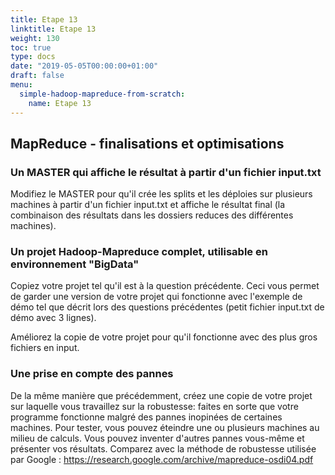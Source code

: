 ```yaml
---
title: Etape 13
linktitle: Etape 13
weight: 130
toc: true
type: docs
date: "2019-05-05T00:00:00+01:00"
draft: false
menu:
  simple-hadoop-mapreduce-from-scratch:
    name: Etape 13
---
```


## MapReduce - finalisations et optimisations 

### Un MASTER qui affiche le résultat à partir d'un fichier input.txt

Modifiez le MASTER pour qu'il crée les splits et les déploies sur plusieurs machines à partir d'un fichier input.txt et affiche le résultat final (la combinaison des résultats dans les dossiers reduces des différentes machines).

### Un projet Hadoop-Mapreduce complet, utilisable en environnement "BigData"

Copiez votre projet tel qu'il est à la question précédente. Ceci vous permet de garder une version de votre projet qui fonctionne avec l'exemple de démo tel que décrit lors des questions précédentes (petit fichier input.txt de démo avec 3 lignes).

Améliorez la copie de votre projet pour qu'il fonctionne avec des plus gros fichiers en input.

### Une prise en compte des pannes

De la même manière que précédemment, créez une copie de votre projet sur laquelle vous travaillez sur la robustesse: faites en sorte que votre programme fonctionne malgré des pannes inopinées de certaines machines. Pour tester, vous pouvez éteindre une ou plusieurs machines au milieu de calculs. Vous pouvez inventer d'autres pannes vous-même et présenter vos résultats. Comparez avec la méthode de robustesse utilisée par Google : <https://research.google.com/archive/mapreduce-osdi04.pdf> 

